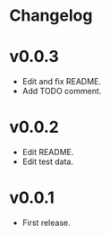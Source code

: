 # Changelog

# v0.0.3
* Edit and fix README.
* Add TODO comment.

# v0.0.2
* Edit README.
* Edit test data.

# v0.0.1
* First release.
